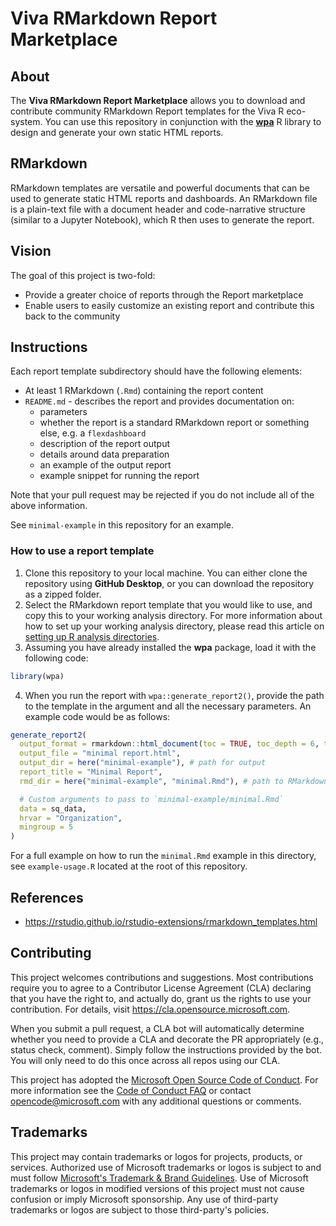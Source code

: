 # Viva RMarkdown Report Marketplace

## About

The **Viva RMarkdown Report Marketplace** allows you to download and contribute community RMarkdown Report templates for the Viva R eco-system. You can use this repository in conjunction with the [**wpa**](https://microsoft.github.io/wpa/) R library to design and generate your own static HTML reports. 

## RMarkdown

RMarkdown templates are versatile and powerful documents that can be used to generate static HTML reports and dashboards. An RMarkdown file is a plain-text file with a document header and code-narrative structure (similar to a Jupyter Notebook), which R then uses to generate the report. 

## Vision

The goal of this project is two-fold: 

- Provide a greater choice of reports through the Report marketplace
- Enable users to easily customize an existing report and contribute this back to the community

## Instructions

Each report template subdirectory should have the following elements:
- At least 1 RMarkdown (`.Rmd`) containing the report content
- `README.md` - describes the report and provides documentation on:
    - parameters
    - whether the report is a standard RMarkdown report or something else, e.g. a `flexdashboard`
    - description of the report output
    - details around data preparation
    - an example of the output report
    - example snippet for running the report

Note that your pull request may be rejected if you do not include all of the above information. 

See `minimal-example` in this repository for an example.

### How to use a report template 

1. Clone this repository to your local machine. You can either clone the repository using **GitHub Desktop**, or you can download the repository as a zipped folder. 
2. Select the RMarkdown report template that you would like to use, and copy this to your working analysis directory. For more information about how to set up your working analysis directory, please read this article on [setting up R analysis directories](https://martinctc.github.io/blog/rstudio-projects-and-working-directories-a-beginner's-guide/). 
3. Assuming you have already installed the **wpa** package, load it with the following code: 
```R
library(wpa)
```
4. When you run the report with `wpa::generate_report2()`, provide the path to the template in the argument and all the necessary parameters. An example code would be as follows:

```R
generate_report2(
  output_format = rmarkdown::html_document(toc = TRUE, toc_depth = 6, theme = "cosmo"),
  output_file = "minimal report.html",
  output_dir = here("minimal-example"), # path for output
  report_title = "Minimal Report",
  rmd_dir = here("minimal-example", "minimal.Rmd"), # path to RMarkdown file,

  # Custom arguments to pass to `minimal-example/minimal.Rmd`
  data = sq_data,
  hrvar = "Organization",
  mingroup = 5
)
```
For a full example on how to run the `minimal.Rmd` example in this directory, see `example-usage.R` located at the root of this repository.


## References
- https://rstudio.github.io/rstudio-extensions/rmarkdown_templates.html

## Contributing

This project welcomes contributions and suggestions.  Most contributions require you to agree to a Contributor License Agreement (CLA) declaring that you have the right to, and actually do, grant us the rights to use your contribution. For details, visit https://cla.opensource.microsoft.com.

When you submit a pull request, a CLA bot will automatically determine whether you need to provide a CLA and decorate the PR appropriately (e.g., status check, comment). Simply follow the instructions provided by the bot. You will only need to do this once across all repos using our CLA.

This project has adopted the [Microsoft Open Source Code of Conduct](https://opensource.microsoft.com/codeofconduct/).
For more information see the [Code of Conduct FAQ](https://opensource.microsoft.com/codeofconduct/faq/) or contact [opencode@microsoft.com](mailto:opencode@microsoft.com) with any additional questions or comments.

## Trademarks

This project may contain trademarks or logos for projects, products, or services. Authorized use of Microsoft trademarks or logos is subject to and must follow [Microsoft's Trademark & Brand Guidelines](https://www.microsoft.com/en-us/legal/intellectualproperty/trademarks/usage/general). Use of Microsoft trademarks or logos in modified versions of this project must not cause confusion or imply Microsoft sponsorship. Any use of third-party trademarks or logos are subject to those third-party's policies.
